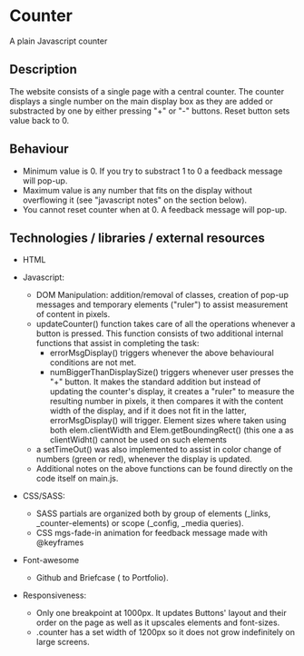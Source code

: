 # Counter

A plain Javascript counter

## Description

The website consists of a single page with a central counter. The counter displays a single number on the main display box as they are added or substracted by one by either pressing "+" or "-" buttons. Reset button sets value back to 0. 

## Behaviour

- Minimum value is 0. If you try to substract 1 to 0 a feedback message will pop-up.
- Maximum value is any number that fits on the display without overflowing it (see "javascript notes" on the section below). 
- You cannot reset counter when at 0. A feedback message will pop-up.

## Technologies / libraries / external resources
  - HTML
  
  - Javascript:

    - DOM Manipulation: addition/removal of classes, creation of pop-up messages and temporary elements ("ruler") to assist measurement of content in pixels. 
    - updateCounter() function takes care of all the operations whenever a button is pressed. This function consists of two additional internal functions that assist in completing the task: 
      - errorMsgDisplay() triggers whenever the above behavioural conditions are not met.
      - numBiggerThanDisplaySize() triggers whenever user presses the "+" button. It makes the standard addition but instead of updating the counter's display, it creates a "ruler" to measure the resulting number in pixels, it then compares it with the content width of the display, and if it does not fit in the latter, errorMsgDisplay() will trigger. Element sizes where taken using both elem.clientWidth and Elem.getBoundingRect() (this one a <span> as clientWidht() cannot be used on such elements
    - a setTimeOut() was also implemented to assist in color change of numbers (green or red), whenever the display is updated.
    - Additional notes on the above functions can be found directly on the code itself on main.js.
  
  - CSS/SASS:
    - SASS partials are organized both by group of elements (_links, _counter-elements) or scope (_config, _media queries).
    - CSS mgs-fade-in animation for feedback message made with @keyframes
  
  - Font-awesome
    - Github and Briefcase (<a> to Portfolio).
  
  - Responsiveness:
    - Only one breakpoint at 1000px. It updates Buttons' layout and their order on the page as well as it upscales elements and font-sizes.
    - .counter has a set width of 1200px so it does not grow indefinitely on large screens.






